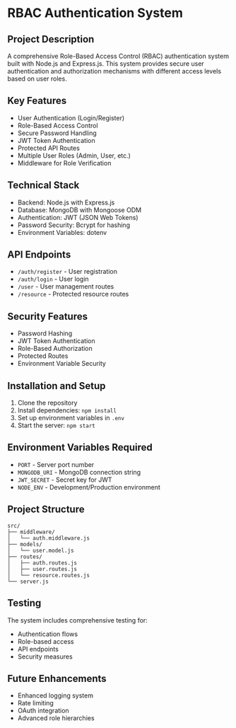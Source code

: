 # RBAC Authentication System

## Project Description
A comprehensive Role-Based Access Control (RBAC) authentication system built with Node.js and Express.js. This system provides secure user authentication and authorization mechanisms with different access levels based on user roles.

## Key Features
- User Authentication (Login/Register)
- Role-Based Access Control
- Secure Password Handling
- JWT Token Authentication
- Protected API Routes
- Multiple User Roles (Admin, User, etc.)
- Middleware for Role Verification

## Technical Stack
- Backend: Node.js with Express.js
- Database: MongoDB with Mongoose ODM
- Authentication: JWT (JSON Web Tokens)
- Password Security: Bcrypt for hashing
- Environment Variables: dotenv

## API Endpoints
- `/auth/register` - User registration
- `/auth/login` - User login
- `/user` - User management routes
- `/resource` - Protected resource routes

## Security Features
- Password Hashing
- JWT Token Authentication
- Role-Based Authorization
- Protected Routes
- Environment Variable Security

## Installation and Setup
1. Clone the repository
2. Install dependencies: `npm install`
3. Set up environment variables in `.env`
4. Start the server: `npm start`

## Environment Variables Required
- `PORT` - Server port number
- `MONGODB_URI` - MongoDB connection string
- `JWT_SECRET` - Secret key for JWT
- `NODE_ENV` - Development/Production environment

## Project Structure
```
src/
├── middleware/
│   └── auth.middleware.js
├── models/
│   └── user.model.js
├── routes/
│   ├── auth.routes.js
│   ├── user.routes.js
│   └── resource.routes.js
└── server.js
```

## Testing
The system includes comprehensive testing for:
- Authentication flows
- Role-based access
- API endpoints
- Security measures

## Future Enhancements
- Enhanced logging system
- Rate limiting
- OAuth integration
- Advanced role hierarchies